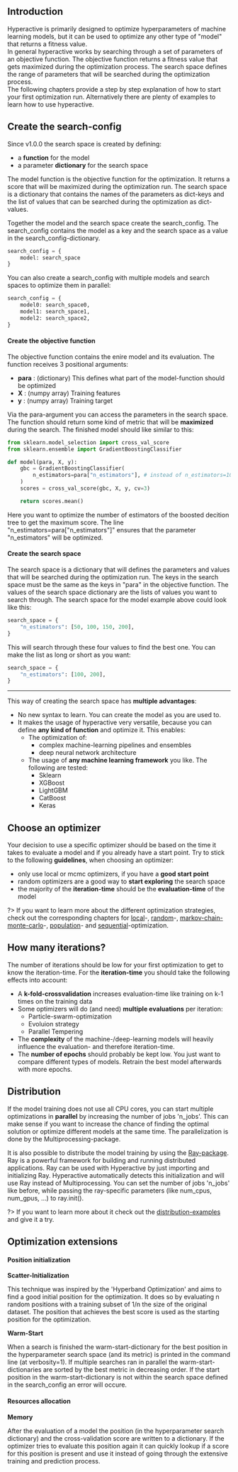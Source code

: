 ## Introduction

Hyperactive is primarily designed to optimize hyperparameters of machine learning models, but it can be used to optimize any other type of "model" that returns a fitness value. <br>
In general hyperactive works by searching through a set of parameters of an objective function. The objective function returns a fitness value that gets maximized during the optimization process. The search space defines the range of parameters that will be searched during the optimization process. <br>
The following chapters provide a step by step explanation of how to start your first optimization run. Alternatively there are plenty of examples to learn how to use hyperactive.

## Create the search-config

Since v1.0.0 the search space is created by defining:
  - a <b>function</b> for the model
  - a parameter <b>dictionary</b> for the search space
  
The model function is the objective function for the optimization. It returns a score that will be maximized during the optimization run. The search space is a dictionary that contains the names of the parameters as dict-keys and the list of values that can be searched during the optimization as dict-values. 

Together the model and the search space create the search_config. The search_config contains the model as a key and the search space as a value in the search_config-dictionary.

```python
search_config = {
    model: search_space
}
```

You can also create a search_config with multiple models and search spaces to optimize them in parallel:

```python
search_config = {
    model0: search_space0,
    model1: search_space1,
    model2: search_space2,
}
```

#### Create the objective function

The objective function contains the enire model and its evaluation.
The function receives 3 positional arguments:
  - <b>para</b> : (dictionary) This defines what part of the model-function should be optimized
  - <b>X</b> : (numpy array) Training features
  - <b>y</b> : (numpy array) Training target

Via the para-argument you can access the parameters in the search space.
The function should return some kind of metric that will be <b>maximized</b> during the search.
The finished model should like similar to this:

```python
from sklearn.model_selection import cross_val_score
from sklearn.ensemble import GradientBoostingClassifier

def model(para, X, y):
    gbc = GradientBoostingClassifier(
        n_estimators=para["n_estimators"], # instead of n_estimators=100
    )
    scores = cross_val_score(gbc, X, y, cv=3)

    return scores.mean()
```

Here you want to optimize the number of estimators of the boosted decition tree to get the maximum score.
The line "n_estimators=para["n_estimators"]" ensures that the parameter "n_estimators" will be optimized.

#### Create the search space

The search space is a dictionary that will defines the parameters and values that will be searched during the optimization run. The keys in the search space must be the same as the keys in "para" in the objective function. The values of the search space dictionary are the lists of values you want to search through. The search space for the model example above could look like this:

```python
search_space = {
    "n_estimators": [50, 100, 150, 200],
}
```

This will search through these four values to find the best one.
You can make the list as long or short as you want:

```python
search_space = {
    "n_estimators": [100, 200],
}
```

---

This way of creating the search space has <b>multiple advantages</b>:
  - No new syntax to learn. You can create the model as you are used to.
  - It makes the usage of hyperactive very versatile, because you can define <b>any kind of function</b> and optimize it. This enables:
    - The optimization of:
      - complex machine-learning pipelines and ensembles
      - deep neural network architecture
    - The usage of <b>any machine learning framework</b> you like. The following are tested:
      - Sklearn
      - XGBoost
      - LightGBM
      - CatBoost
      - Keras


## Choose an optimizer

Your decision to use a specific optimizer should be based on the time it takes to evaluate a model and if you already have a start point. Try to stick to the following <b>guidelines</b>, when choosing an optimizer:
- only use local or mcmc optimizers, if you have a <b>good start point</b>
- random optimizers are a good way to <b>start exploring</b> the search space
- the majority of the <b>iteration-time</b> should be the <b>evaluation-time</b> of the model

?>  If you want to learn more about the different optimization strategies, check out the corresponding chapters for [local](./optimizers/local_search)-, [random](./optimizers/random_methods)-, [markov-chain-monte-carlo](./optimizers/mcmc)-, [population](./optimizers/population_methods)- and [sequential](./optimizers/sequential_methods)-optimization.

## How many iterations?

The number of iterations should be low for your first optimization to get to know the iteration-time.
For the <b>iteration-time</b> you should take the following effects into account:
- A <b>k-fold-crossvalidation</b> increases evaluation-time like training on k-1 times on the training data
- Some optimizers will do (and need) <b>multiple evaluations</b> per iteration:
  - Particle-swarm-optimization
  - Evoluion strategy
  - Parallel Tempering
- The <b>complexity</b> of the machine-/deep-learning models will heavily influence the evaluation- and therefore iteration-time.
- The <b>number of epochs</b> should probably be kept low. You just want to compare different types of models. Retrain the best model afterwards with more epochs.

## Distribution

If the model training does not use all CPU cores, you can start multiple optimizations in <b>parallel</b> by increasing the number of jobs 'n_jobs'. This can make sense if you want to increase the chance of finding the optimal solution or optimize different models at the same time. The parallelization is done by the Multiprocessing-package.

It is also possible to distribute the model training by using the [Ray-package](https://github.com/ray-project/ray). Ray is a powerful framework for building and running distributed applications. Ray can be used with Hyperactive by just importing and initializing Ray. Hyperactive automatically detects this initialization and will use Ray instead of Multiprocessing. You can set the number of jobs 'n_jobs' like before, while passing the ray-specific parameters (like num_cpus, num_gpus, ...) to ray.init(). 

?>  If you want to learn more about it check out the [distribution-examples](./examples/distribution) and give it a try.

## Optimization extensions

#### Position initialization

**Scatter-Initialization**

This technique was inspired by the 'Hyperband Optimization' and aims to find a good initial position for the optimization. It does so by evaluating n random positions with a training subset of 1/n the size of the original dataset. The position that achieves the best score is used as the starting position for the optimization.

**Warm-Start**

When a search is finished the warm-start-dictionary for the best position in the hyperparameter search space (and its metric) is printed in the command line (at verbosity=1). If multiple searches ran in parallel the warm-start-dictionaries are sorted by the best metric in decreasing order. If the start position in the warm-start-dictionary is not within the search space defined in the search_config an error will occure.

#### Resources allocation

**Memory**

After the evaluation of a model the position (in the hyperparameter search dictionary) and the cross-validation score are written to a dictionary. If the optimizer tries to evaluate this position again it can quickly lookup if a score for this position is present and use it instead of going through the extensive training and prediction process.
